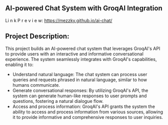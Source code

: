 ## AI-powered Chat System with GroqAI Integration
Li n k P r e v i e w: https://mezzky.github.io/ai-chat/

## Project Description:

This project builds an AI-powered chat system that leverages GroqAI's API to provide users with an interactive and informative conversational experience. The system seamlessly integrates with GroqAI's capabilities, enabling it to:
- Understand natural language: The chat system can process user queries and requests phrased in natural language, similar to how humans communicate.
- Generate conversational responses: By utilizing GroqAI's API, the system can generate human-like responses to user prompts and questions, fostering a natural dialogue flow.
- Access and process information: GroqAI's API grants the system the ability to access and process information from various sources, allowing it to provide informative and comprehensive responses to user inquiries.
